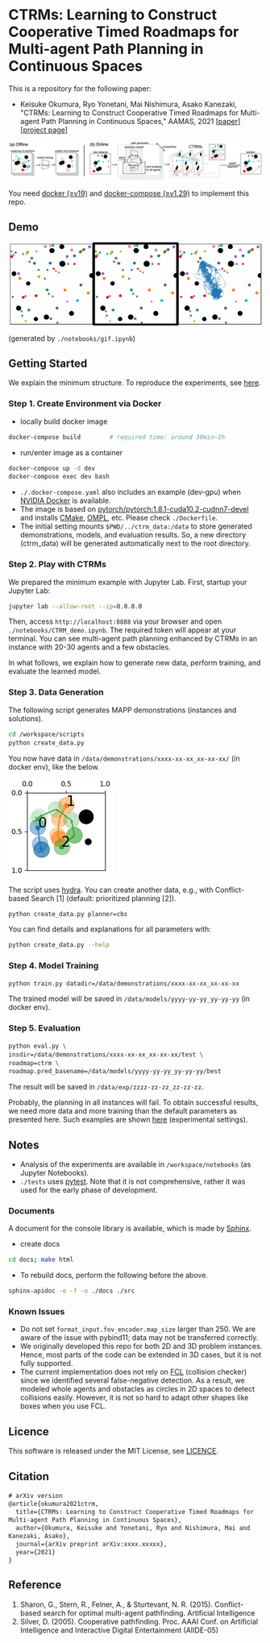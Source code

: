 # CTRMs: Learning to Construct Cooperative Timed Roadmaps for Multi-agent Path Planning in Continuous Spaces

This is a repository for the following paper:

- Keisuke Okumura, Ryo Yonetani, Mai Nishimura, Asako Kanezaki, "CTRMs: Learning to Construct Cooperative Timed Roadmaps for Multi-agent Path Planning in Continuous Spaces," AAMAS, 2021 [[paper]()] [[project page](https://omron-sinicx.github.io/ctrm/)]

![](./assets/outline.png)

You need [docker (≥v19)](https://www.docker.com/) and [docker-compose (≥v1.29)](https://docs.docker.com/compose/) to implement this repo.

## Demo

![](./assets/demo_reduced.gif)

(generated by `./notebooks/gif.ipynb`)

## Getting Started

We explain the minimum structure. To reproduce the experiments, see [here](./REPRODUCTION.md).

### Step 1. Create Environment via Docker
- locally build docker image

```sh
docker-compose build        # required time: around 30min~1h
```

- run/enter image as a container

```sh
docker-compose up -d dev
docker-compose exec dev bash
```

- `./.docker-compose.yaml` also includes an example (dev-gpu) when [NVIDIA Docker](https://github.com/NVIDIA/nvidia-docker) is available.
- The image is based on [pytorch/pytorch:1.8.1-cuda10.2-cudnn7-devel](https://hub.docker.com/layers/pytorch/pytorch/1.8.1-cuda10.2-cudnn7-devel/images/sha256-0bb33b2f69f2af64e1c572294e3228fa423019a17aaf9bb9428e143307f307e4?context=explore) and installs [CMake](https://cmake.org/), [OMPL](https://ompl.kavrakilab.org/), etc. Please check `./Dockerfile`.
- The initial setting mounts `$PWD/../ctrm_data:/data` to store generated demonstrations, models, and evaluation results. So, a new directory (ctrm_data) will be generated automatically next to the root directory.

### Step 2. Play with CTRMs

We prepared the minimum example with Jupyter Lab.
First, startup your Jupyter Lab:

```sh
jupyter lab --allow-root --ip=0.0.0.0
```

Then, access `http://localhost:8888` via your browser and open `./notebooks/CTRM_demo.ipynb`.
The required token will appear at your terminal.
You can see multi-agent path planning enhanced by CTRMs in an instance with 20-30 agents and a few obstacles.

In what follows, we explain how to generate new data, perform training, and evaluate the learned model.

### Step 3. Data Generation

The following script generates MAPP demonstrations (instances and solutions).

```sh
cd /workspace/scripts
python create_data.py
```

You now have data in `/data/demonstrations/xxxx-xx-xx_xx-xx-xx/` (in docker env), like the below.

![](./assets/training_data_sample.jpg)


The script uses [hydra](https://hydra.cc/).
You can create another data, e.g., with Conflict-based Search [1] (default: prioritized planning [2]).

```sh
python create_data.py planner=cbs
```

You can find details and explanations for all parameters with:
```sh
python create_data.py --help
```

### Step 4. Model Training

```sh
python train.py datadir=/data/demonstrations/xxxx-xx-xx_xx-xx-xx
```

The trained model will be saved in `/data/models/yyyy-yy-yy_yy-yy-yy` (in docker env).

### Step 5. Evaluation

```sh
python eval.py \
insdir=/data/demonstrations/xxxx-xx-xx_xx-xx-xx/test \
roadmap=ctrm \
roadmap.pred_basename=/data/models/yyyy-yy-yy_yy-yy-yy/best
```

The result will be saved in `/data/exp/zzzz-zz-zz_zz-zz-zz`.

Probably, the planning in all instances will fail.
To obtain successful results, we need more data and more training than the default parameters as presented here.
Such examples are shown [here](./REPRODUCTION.md) (experimental settings).

## Notes

- Analysis of the experiments are available in `/workspace/notebooks` (as Jupyter Notebooks).
- `./tests` uses [pytest](https://docs.pytest.org/).
  Note that it is not comprehensive, rather it was used for the early phase of development.

### Documents

A document for the console library is available, which is made by [Sphinx](https://www.sphinx-doc.org/en/master/).

-  create docs

```sh
cd docs; make html
```

- To rebuild docs, perform the following before the above.

```sh
sphinx-apidoc -e -f -o ./docs ./src
```

### Known Issues

 - Do not set `format_input.fov_encoder.map_size` larger than 250. We are aware of the issue with pybind11; data may not be transferred correctly.
 - We originally developed this repo for both 2D and 3D problem instances. Hence, most parts of the code can be extended in 3D cases, but it is not fully supported.
 - The current implementation does not rely on [FCL](https://github.com/flexible-collision-library/fcl) (collision checker) since we identified several false-negative detection. As a result, we modeled whole agents and obstacles as circles in 2D spaces to detect collisions easily. However, it is not so hard to adapt other shapes like boxes when you use FCL.

## Licence

This software is released under the MIT License, see [LICENCE](./LICENCE).


## Citation

```
# arXiv version
@article{okumura2021ctrm,
  title={CTRMs: Learning to Construct Cooperative Timed Roadmaps for Multi-agent Path Planning in Continuous Spaces},
  author={Okumura, Keisuke and Yonetani, Ryo and Nishimura, Mai and Kanezaki, Asako},
  journal={arXiv preprint arXiv:xxxx.xxxxx},
  year={2021}
}
```

## Reference
1. Sharon, G., Stern, R., Felner, A., & Sturtevant, N. R. (2015). Conflict-based search for optimal multi-agent pathfinding. Artificial Intelligence
2. Silver, D. (2005). Cooperative pathfinding. Proc. AAAI Conf. on Artificial Intelligence and Interactive Digital Entertainment (AIIDE-05)
